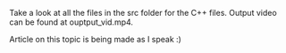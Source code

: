 Take a look at all the files in the src folder for the C++ files. Output video can be found at ouptput_vid.mp4.

Article on this topic is being made as I speak :)
